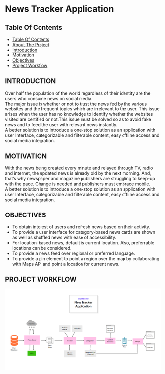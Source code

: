 
# News Tracker Application

## Table Of Contents

- [Table Of Contents](#table-of-contents)
- [About The Project](#about-the-project)
- [Introduction](#introduction)
- [Motivation](#motivation)
- [Objectives](#objectives)
- [Project Workflow](#project-workflow)
## INTRODUCTION
 
Over half the population of the world regardless of their identity are the users who consume news on social media.<br>
The major issue is whether or not to trust the news fed by the various websites and the frequent topics which are irrelevant to the user. This issue arises when the user has no knowledge to identify whether the websites visited are certified or not.This issue must be solved so as to avoid fake news and to feed the user with relevant news instantly.<br>
A better solution is to introduce a one-stop solution as an application with user Interface, categorizable and filterable content, easy offline access and social media integration.


## MOTIVATION
 
With the news being created every minute and relayed through TV, radio and internet, the updated news is already old by the next morning. And, that’s why newspaper and magazine publishers are struggling to keep-up with the pace. Change is needed and publishers must embrace mobile.<br>
A better solution is to introduce a one-stop solution as an application with user Interface, categorizable and filterable content, easy offline access and social media integration.


## OBJECTIVES
    
* To obtain interest of users and refresh news based on their activity.
* To provide a user interface for category-based news cards are shown as well as shuffled news with ease of accessibility.
* For location-based news, default is current location. Also, preferrable locations can be considered.
* To provide a news feed over regional or preferred language.
* To provide a pin element to point a region over the map by collaborating with Maps API and point a location for     current news.


## PROJECT WORKFLOW
![Screen Shot](Assessments/Team%20Lead(Siva%20Subramanian%20S)/Assignment%201/images/screenshot.jpg)


